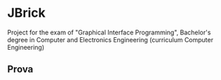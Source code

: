 # JBrick
Project for the exam of "Graphical Interface Programming", Bachelor's degree in Computer and Electronics Engineering (curriculum Computer Engineering)

## Prova
